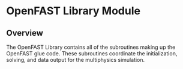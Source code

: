 # OpenFAST Library Module

## Overview
The OpenFAST Library contains all of the subroutines making up the OpenFAST
glue code. These subroutines coordinate the initialization, solving, and
data output for the multiphysics simulation.
